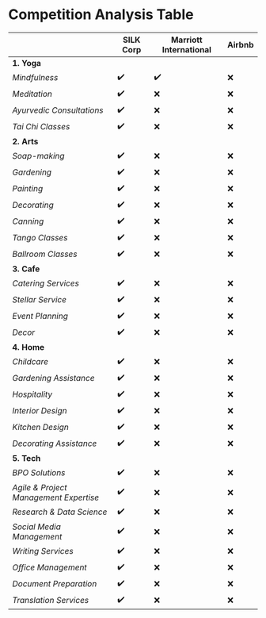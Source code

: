# Competition Analysis Table

| |SILK Corp | Marriott International | Airbnb|
|-|-|-|-|
|**1. Yoga** | | | |
|_Mindfulness_ | ✔️ | ✔️ | ❌ |
|_Meditation_ | ✔️ | ❌ | ❌ |
|_Ayurvedic Consultations_ | ✔️ | ❌ | ❌ |
|_Tai Chi Classes_ | ✔️ | ❌ | ❌ |
|**2. Arts**  | | | |
|_Soap-making_ | ✔️ | ❌ | ❌ |
|_Gardening_ | ✔️ | ❌ | ❌ |
|_Painting_ | ✔️ | ❌ | ❌ |
|_Decorating_ | ✔️ | ❌ | ❌ |
|_Canning_ | ✔️ | ❌ | ❌ |
|_Tango Classes_ | ✔️ | ❌ | ❌ |
|_Ballroom Classes_ | ✔️ | ❌ | ❌ |
|**3. Cafe** | | | |
|_Catering Services_ | ✔️ | ❌ | ❌ |
|_Stellar Service_ | ✔️ | ❌ | ❌ |
|_Event Planning_ | ✔️ | ❌ | ❌ |
|_Decor_ | ✔️ | ❌ | ❌ |
|**4. Home** | | | |
|_Childcare_ | ✔️ | ❌ | ❌ |
|_Gardening Assistance_ | ✔️ | ❌ | ❌ |
|_Hospitality_ | ✔️ | ❌ | ❌ |
|_Interior Design_ | ✔️ | ❌ | ❌ |
|_Kitchen Design_ | ✔️ | ❌ | ❌ |
|_Decorating Assistance_ | ✔️ | ❌ | ❌ |
|**5. Tech**| | | |
|_BPO Solutions_ | ✔️ | ❌ | ❌ |
|_Agile & Project Management Expertise_ | ✔️ | ❌ | ❌ |
|_Research & Data Science_ | ✔️ | ❌ | ❌ |
|_Social Media Management_ | ✔️ | ❌ | ❌ |
|_Writing Services_ | ✔️ | ❌ | ❌ |
|_Office Management_ | ✔️ | ❌ | ❌ |
|_Document Preparation_ | ✔️ | ❌ | ❌ |
|_Translation Services_ | ✔️ | ❌ | ❌ |
